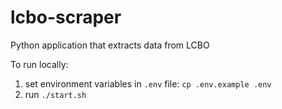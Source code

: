 # lcbo-scraper
Python application that extracts data from LCBO


To run locally:
1. set environment variables in `.env` file: `cp .env.example .env`
2. run `./start.sh`